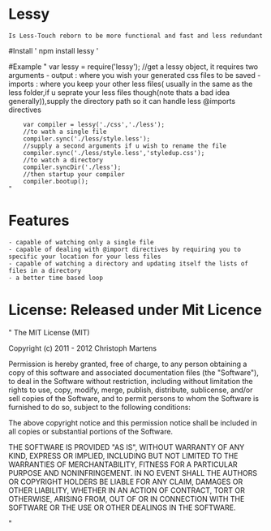 # Lessy 
	Is Less-Touch reborn to be more functional and fast and less redundant

#Install 
	' npm install lessy '

#Example
	"
		var lessy = require('lessy');
		//get a lessy object, it requires two arguments
			-	output : where you wish your generated css files to be saved
			- imports : where you keep your other less files( usually in the same as the less folder,if u seprate your less files though(note thats a bad idea generally)),supply the directory path so it can handle less @imports directives

		var compiler = lessy('./css','./less');
		//to wath a single file
		compiler.sync('./less/style.less');
		//supply a second arguments if u wish to rename the file
		compiler.sync('./less/style.less','styledup.css');
		//to watch a directory
		compiler.syncDir('./less');
		//then startup your compiler
		compiler.bootup();
	"
# Features
	- capable of watching only a single file
	- capable of dealing with @import directives by requiring you to specific your location for your less files
	- capable of watching a directory and updating itself the lists of files in a directory
	- a better time based loop 

# License: Released under Mit Licence
"
The MIT License (MIT)

Copyright (c) 2011 - 2012 Christoph Martens

Permission is hereby granted, free of charge, to any person obtaining a copy of
this software and associated documentation files (the "Software"), to deal in
the Software without restriction, including without limitation the rights to use,
copy, modify, merge, publish, distribute, sublicense, and/or sell copies of the
Software, and to permit persons to whom the Software is furnished to do so, subject
to the following conditions:

The above copyright notice and this permission notice shall be included in all copies
or substantial portions of the Software.

THE SOFTWARE IS PROVIDED "AS IS", WITHOUT WARRANTY OF ANY KIND, EXPRESS OR IMPLIED,
INCLUDING BUT NOT LIMITED TO THE WARRANTIES OF MERCHANTABILITY, FITNESS FOR A PARTICULAR
PURPOSE AND NONINFRINGEMENT. IN NO EVENT SHALL THE AUTHORS OR COPYRIGHT HOLDERS BE LIABLE
FOR ANY CLAIM, DAMAGES OR OTHER LIABILITY, WHETHER IN AN ACTION OF CONTRACT, TORT OR
OTHERWISE, ARISING FROM, OUT OF OR IN CONNECTION WITH THE SOFTWARE OR THE USE OR OTHER
DEALINGS IN THE SOFTWARE.

"